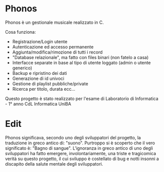 # Phonos

Phonos è un gestionale musicale realizzato in C.

Cosa funziona:
  - Registrazione/Login utente
  - Autenticazione ed accesso permanente
  - Aggiunta/modifica/rimozione di tutti i record
  - "Database relazionale", ma fatto con files binari (non fatelo a casa)
  - Interfacce separate in base al tipo di utente loggato (admin o utente generico)
  - Backup e ripristino dei dati
  - Generazione di id univoci
  - Gestione  di playlist pubbliche/private
  - Ricerca per titolo, durata ecc...

Questo progetto è stato realizzato per l'esame di Laboratorio di Informatica - 1° anno CdL Informatica UniBA

# Edit
Phonos significava, secondo uno degli sviluppatori del progetto, la traduzione in greco antico di: "suono".
Purtroppo si è scoperto che il vero significato è: "Bagno di sangue".
L'ignoranza in greco antico di uno degli sviluppatori ha fatto emergere, involontariamente, una triste e tragicomica verità su questo progetto, il cui sviluppo è costellato di bug e notti insonni a discapito della salute mentale degli sviluppatori.
